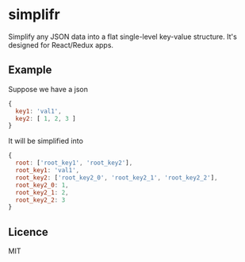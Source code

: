 # simplifr
Simplify any JSON data into a flat single-level key-value structure.
It's designed for React/Redux apps. 

## Example
Suppose we have a json
```js
{
  key1: 'val1',
  key2: [ 1, 2, 3 ]
}
```

It will be simplified into
```js
{
  root: ['root_key1', 'root_key2'],
  root_key1: 'val1',
  root_key2: ['root_key2_0', 'root_key2_1', 'root_key2_2'],
  root_key2_0: 1,
  root_key2_1: 2,
  root_key2_2: 3
}
```


## Licence
MIT
